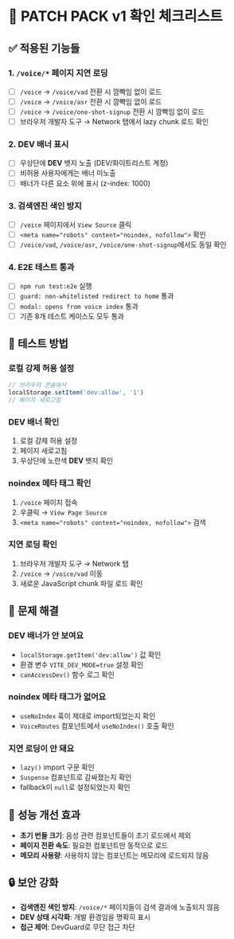 # 🔧 PATCH PACK v1 확인 체크리스트

## ✅ 적용된 기능들

### 1. `/voice/*` 페이지 지연 로딩
- [ ] `/voice` → `/voice/vad` 전환 시 깜빡임 없이 로드
- [ ] `/voice` → `/voice/asr` 전환 시 깜빡임 없이 로드  
- [ ] `/voice` → `/voice/one-shot-signup` 전환 시 깜빡임 없이 로드
- [ ] 브라우저 개발자 도구 → Network 탭에서 lazy chunk 로드 확인

### 2. DEV 배너 표시
- [ ] 우상단에 **DEV** 뱃지 노출 (DEV/화이트리스트 계정)
- [ ] 비허용 사용자에게는 배너 미노출
- [ ] 배너가 다른 요소 위에 표시 (z-index: 1000)

### 3. 검색엔진 색인 방지
- [ ] `/voice` 페이지에서 `View Source` 클릭
- [ ] `<meta name="robots" content="noindex, nofollow">` 확인
- [ ] `/voice/vad`, `/voice/asr`, `/voice/one-shot-signup`에서도 동일 확인

### 4. E2E 테스트 통과
- [ ] `npm run test:e2e` 실행
- [ ] `guard: non-whitelisted redirect to home` 통과
- [ ] `modal: opens from voice index` 통과
- [ ] 기존 8개 테스트 케이스도 모두 통과

## 🧪 테스트 방법

### 로컬 강제 허용 설정
```javascript
// 브라우저 콘솔에서
localStorage.setItem('dev:allow', '1')
// 페이지 새로고침
```

### DEV 배너 확인
1. 로컬 강제 허용 설정
2. 페이지 새로고침
3. 우상단에 노란색 **DEV** 뱃지 확인

### noindex 메타 태그 확인
1. `/voice` 페이지 접속
2. 우클릭 → `View Page Source`
3. `<meta name="robots" content="noindex, nofollow">` 검색

### 지연 로딩 확인
1. 브라우저 개발자 도구 → Network 탭
2. `/voice` → `/voice/vad` 이동
3. 새로운 JavaScript chunk 파일 로드 확인

## 🚨 문제 해결

### DEV 배너가 안 보여요
- `localStorage.getItem('dev:allow')` 값 확인
- 환경 변수 `VITE_DEV_MODE=true` 설정 확인
- `canAccessDev()` 함수 로그 확인

### noindex 메타 태그가 없어요
- `useNoIndex` 훅이 제대로 import되었는지 확인
- `VoiceRoutes` 컴포넌트에서 `useNoIndex()` 호출 확인

### 지연 로딩이 안 돼요
- `lazy()` import 구문 확인
- `Suspense` 컴포넌트로 감싸졌는지 확인
- fallback이 `null`로 설정되었는지 확인

## 🎯 성능 개선 효과

- **초기 번들 크기**: 음성 관련 컴포넌트들이 초기 로드에서 제외
- **페이지 전환 속도**: 필요한 컴포넌트만 동적으로 로드
- **메모리 사용량**: 사용하지 않는 컴포넌트는 메모리에 로드되지 않음

## 🔒 보안 강화

- **검색엔진 색인 방지**: `/voice/*` 페이지들이 검색 결과에 노출되지 않음
- **DEV 상태 시각화**: 개발 환경임을 명확히 표시
- **접근 제어**: DevGuard로 무단 접근 차단 